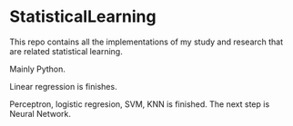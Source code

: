 # StatisticalLearning
This repo contains all the implementations of my study and research that are related statistical learning.

Mainly Python.

Linear regression is finishes.

Perceptron, logistic regresion, SVM, KNN is finished.
The next step is Neural Network.
